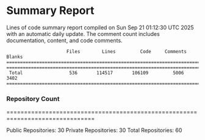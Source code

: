 # Summary Report
Lines of code summary report compiled on Sun Sep 21 01:12:30 UTC 2025 with an automatic daily update. The comment count includes documentation, content, and code comments.
```
                      Files        Lines         Code     Comments       Blanks
===============================================================================
===============================================================================
 Total                 536       114517       106109         5006         3402
===============================================================================
```

### Repository Count
===============================================================================

Public Repositories: 30
Private Repositories: 30
Total Repositories: 60

